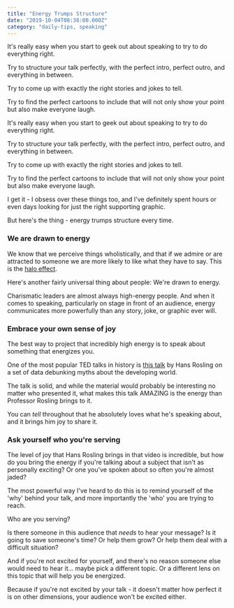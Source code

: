 ```yaml
---
title: "Energy Trumps Structure"
date: "2019-10-04T08:38:00.000Z"
category: "daily-tips, speaking"
---
```


It's really easy when you start to geek out about speaking to try to do everything right.

Try to structure your talk perfectly, with the perfect intro, perfect outro, and everything in between.

Try to come up with exactly the right stories and jokes to tell.

Try to find the perfect cartoons to include that will not only show your point but also make everyone laugh.

<!-- more -->

It's really easy when you start to geek out about speaking to try to do everything right.

Try to structure your talk perfectly, with the perfect intro, perfect outro, and everything in between.

Try to come up with exactly the right stories and jokes to tell.

Try to find the perfect cartoons to include that will not only show your point but also make everyone laugh.

I get it - I obsess over these things too, and I've definitely spent hours or even days looking for just the right supporting graphic.

But here's the thing - energy trumps structure every time.

### We are drawn to energy

We know that we perceive things wholistically, and that if we admire or are attracted to someone we are more likely to like what they have to say. This is the [halo effect](https://www.speakwritelisten.com/blog/10-2-the-halo-effect).

Here's another fairly universal thing about people: We're drawn to energy.

Charismatic leaders are almost always high-energy people. And when it comes to speaking, particularly on stage in front of an audience, energy communicates more powerfully than any story, joke, or graphic ever will.

### Embrace your own sense of joy

The best way to project that incredibly high energy is to speak about something that energizes you.

One of the most popular TED talks in history is [this talk](https://www.ted.com/talks/hans_rosling_shows_the_best_stats_you_ve_ever_seen?referrer=playlist-the_best_hans_rosling_talks_yo) by Hans Rosling on a set of data debunking myths about the developing world.

The talk is solid, and while the material would probably be interesting no matter who presented it, what makes this talk AMAZING is the energy than Professor Rosling brings to it.

You can _tell_ throughout that he absolutely loves what he's speaking about, and it brings him joy to share it.

### Ask yourself who you're serving

The level of joy that Hans Rosling brings in that video is incredible, but how do you bring the energy if you're talking about a subject that isn't as personally exciting? Or one you've spoken about so often you're almost jaded?

The most powerful way I've heard to do this is to remind yourself of the 'why' behind your talk, and more importantly the 'who' you are trying to reach.

Who are you serving?

Is there someone in this audience that _needs_ to hear your message? Is it going to save someone's time? Or help them grow? Or help them deal with a difficult situation?

And if you're not excited for yourself, and there's no reason someone else would need to hear it... maybe pick a different topic. Or a different lens on this topic that will help you be energized.

Because if you're not excited by your talk - it doesn't matter how perfect it is on other dimensions, your audience won't be excited either.
